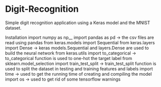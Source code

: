 # Digit-Recognition
Simple digit recognition application using a Keras model and the MNIST dataset.

Installation
  import numpy as np__
  import pandas as pd
-> the csv files are read using pandas
  from keras.models import Sequential 
  from keras.layers import Dense
-> keras models.Sequential and layers.Dense are used to build the neural network
  from keras.utils import to_categorical
-> to_categorical function is used to one-hot the target label
  from sklearn.model_selection import train_test_split
-> train_test_split function is used to split the dataset in testing and training features and labels
  import time
-> used to get the running time of creating and compiling the model
  import os
-> used to get rid of some tensorflow warnings
